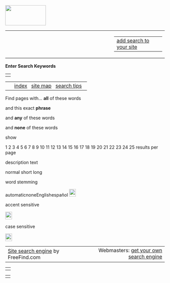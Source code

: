 <img src="https://bgoonz-blog.netlify.app/images/logo-circle.png" width="128" height="64" />

<table><colgroup><col style="width: 33%" /><col style="width: 33%" /><col style="width: 33%" /></colgroup><tbody><tr class="odd"><td> </td><td></td><td style="text-align: right;"><table><tbody><tr class="odd"><td><a href="http://www.freefind.com/">add search to your site</a></td></tr></tbody></table></td></tr></tbody></table>

**Enter Search Keywords**

<table><tbody><tr class="odd"><td><img src="http://search.freefind.com/img/onebyone.gif" width="1" height="1" /></td></tr></tbody></table>

<table><tbody><tr class="odd"><td> </td><td style="text-align: right;"><a href="https://search.freefind.com/siteindex.html?id=14588965&amp;ics=1" class="search-page-links">index</a>   <a href="https://search.freefind.com/find.html?id=14588965&amp;map=0&amp;page=0&amp;ics=1" class="search-page-links">site map</a>   <a href="https://search.freefind.com/searchtipspopadv.html" class="search-page-links">search tips</a>  </td></tr></tbody></table>

Find pages with... **all** of these words



and this exact **phrase**





and **any** of these words





and **none** of these words





show

1 2 3 4 5 6 7 8 9 10 11 12 13 14 15 16 17 18 19 20 21 22 23 24 25 results per page





description text

normal short long





word stemming

automaticnoneEnglishespañol <a href="https://search.freefind.com/searchtipspopadv.html#stem" class="search-page-links"><img src="https://search.freefind.com/img/qmark.jpg" alt="search tips" width="21" height="24" /></a>





accent sensitive

<a href="https://search.freefind.com/searchtipspopadv.html#accent" class="search-page-links"><img src="https://search.freefind.com/img/qmark.jpg" alt="search tips" width="21" height="24" /></a>





case sensitive

<a href="https://search.freefind.com/searchtipspopadv.html#case" class="search-page-links"><img src="https://search.freefind.com/img/qmark.jpg" alt="search tips" width="21" height="24" /></a>









<table><colgroup><col style="width: 50%" /><col style="width: 50%" /></colgroup><tbody><tr class="odd"><td style="text-align: left;"><a href="http://www.freefind.com/">Site search engine</a> by FreeFind.com<br />
</td><td style="text-align: right;"><div style="margin-bottom: 3px">Webmasters: <a href="http://www.freefind.com/">get your own search engine</a></div></td></tr></tbody></table>

<table><tbody><tr class="odd"><td><img src="https://search.freefind.com/img/onebyone.gif" width="1" height="1" /></td></tr></tbody></table>

<table><tbody><tr class="odd"><td></td></tr></tbody></table>
